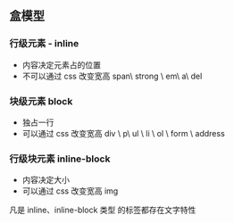## 盒模型

### 行级元素 - inline
+ 内容决定元素占的位置
+ 不可以通过 css 改变宽高
span\ strong \ em\ a\ del

### 块级元素 block
+ 独占一行
+ 可以通过 css 改变宽高
div \ p\ ul \ li \ ol \ form \ address

### 行级块元素 inline-block
+ 内容决定大小
+ 可以通过 css 改变宽高
img

凡是 inline、inline-block 类型 的标签都存在文字特性